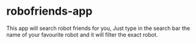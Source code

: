# robofriends-app 
This app will search robot friends for you, Just type in the search bar the name of your favourite robot and it will filter the exact robot.
